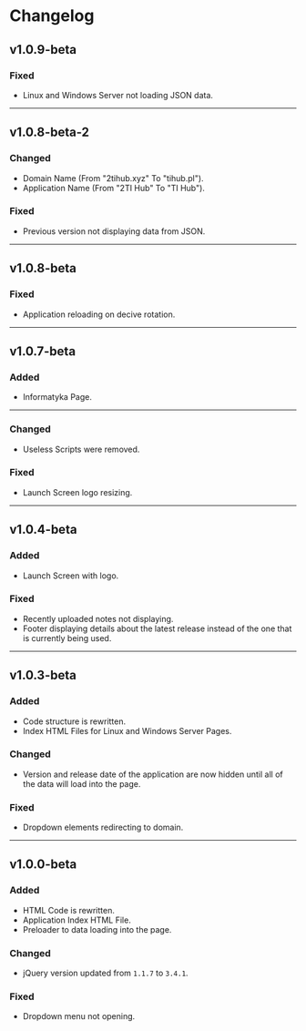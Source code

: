 # Changelog

## v1.0.9-beta
### Fixed
- Linux and Windows Server not loading JSON data.

<hr>

## v1.0.8-beta-2
### Changed
- Domain Name (From "2tihub.xyz" To "tihub.pl").
- Application Name (From "2TI Hub" To "TI Hub").
### Fixed
- Previous version not displaying data from JSON.

<hr>

## v1.0.8-beta
### Fixed
- Application reloading on decive rotation.

<hr>

## v1.0.7-beta
### Added
- Informatyka Page.

<hr>

### Changed
- Useless Scripts were removed.
### Fixed
- Launch Screen logo resizing.

<hr>

## v1.0.4-beta
### Added
- Launch Screen with logo.
### Fixed
- Recently uploaded notes not displaying.
- Footer displaying details about the latest release instead of the one that is currently being used.

<hr>

## v1.0.3-beta
### Added
- Code structure is rewritten.
- Index HTML Files for Linux and Windows Server Pages.
### Changed
- Version and release date of the application are now hidden until all of the data will load into the page.
### Fixed
- Dropdown elements redirecting to domain.

<hr>

## v1.0.0-beta
### Added
- HTML Code is rewritten.
- Application Index HTML File.
- Preloader to data loading into the page.
### Changed
- jQuery version updated from `1.1.7` to `3.4.1`.
### Fixed
- Dropdown menu not opening.
